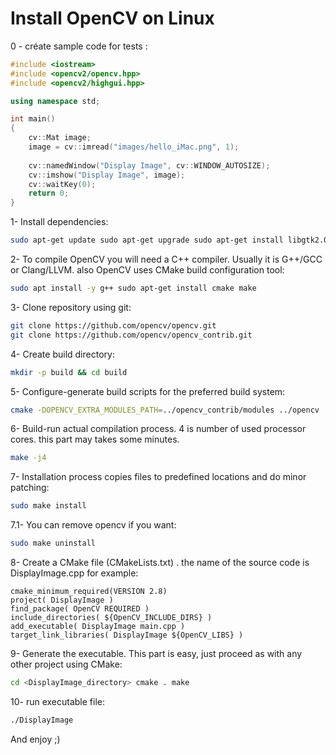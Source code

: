 # Install OpenCV on Linux

0 - créate sample code for tests : 
 
```cpp
#include <iostream>
#include <opencv2/opencv.hpp>
#include <opencv2/highgui.hpp>

using namespace std;

int main()
{
    cv::Mat image;
    image = cv::imread("images/hello_iMac.png", 1);
 
    cv::namedWindow("Display Image", cv::WINDOW_AUTOSIZE);
    cv::imshow("Display Image", image);
    cv::waitKey(0);
    return 0;
}
```
 
1- Install dependencies:

```bash
sudo apt-get update sudo apt-get upgrade sudo apt-get install libgtk2.0-dev pkg-config
```

2- To compile OpenCV you will need a C++ compiler. Usually it is G++/GCC or Clang/LLVM. also OpenCV uses CMake build configuration tool:

```bash
sudo apt install -y g++ sudo apt-get install cmake make
```

3- Clone repository using git:
 
```bash
git clone https://github.com/opencv/opencv.git 
git clone https://github.com/opencv/opencv_contrib.git
```

4- Create build directory:

```bash
mkdir -p build && cd build
```

5- Configure-generate build scripts for the preferred build system:
 
```bash
cmake -DOPENCV_EXTRA_MODULES_PATH=../opencv_contrib/modules ../opencv
```

6- Build-run actual compilation process. 4 is number of used processor cores. this part may takes some minutes.

```bash
make -j4
```
 
7- Installation process copies files to predefined locations and do minor patching:

```bash
sudo make install
```
 
7.1- You can remove opencv if you want:

```bash
sudo make uninstall
```
 
8- Create a CMake file (CMakeLists.txt) . the name of the source code is DisplayImage.cpp for example:
 
```
cmake_minimum_required(VERSION 2.8)
project( DisplayImage )
find_package( OpenCV REQUIRED )
include_directories( ${OpenCV_INCLUDE_DIRS} )
add_executable( DisplayImage main.cpp )
target_link_libraries( DisplayImage ${OpenCV_LIBS} )
```

9- Generate the executable. This part is easy, just proceed as with any other project 
using CMake:

```bash
cd <DisplayImage_directory> cmake . make
```
 
10- run executable file:

```bash
./DisplayImage
```


And enjoy ;)



